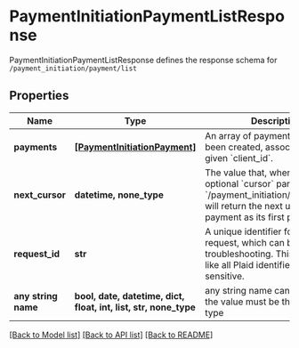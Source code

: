 # PaymentInitiationPaymentListResponse

PaymentInitiationPaymentListResponse defines the response schema for `/payment_initiation/payment/list`

## Properties
Name | Type | Description | Notes
------------ | ------------- | ------------- | -------------
**payments** | [**[PaymentInitiationPayment]**](PaymentInitiationPayment.md) | An array of payments that have been created, associated with the given &#x60;client_id&#x60;. | 
**next_cursor** | **datetime, none_type** | The value that, when used as the optional &#x60;cursor&#x60; parameter to &#x60;/payment_initiation/payment/list&#x60;, will return the next unreturned payment as its first payment. | 
**request_id** | **str** | A unique identifier for the request, which can be used for troubleshooting. This identifier, like all Plaid identifiers, is case sensitive. | 
**any string name** | **bool, date, datetime, dict, float, int, list, str, none_type** | any string name can be used but the value must be the correct type | [optional]

[[Back to Model list]](../README.md#documentation-for-models) [[Back to API list]](../README.md#documentation-for-api-endpoints) [[Back to README]](../README.md)


